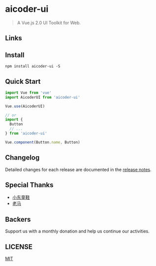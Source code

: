 # aicoder-ui

> A Vue.js 2.0 UI Toolkit for Web.

## Links

## Install

```shell
npm install aicoder-ui -S
```

## Quick Start

``` javascript
import Vue from 'vue'
import AicoderUI from 'aicoder-ui'

Vue.use(AicoderUI)

// or
import {
  Button
  // ...
} from 'aicoder-ui'

Vue.component(Button.name, Button)
```

## Changelog

Detailed changes for each release are documented in the [release notes](https://github.com/malun666/aicoder-ui/releases).

## Special Thanks

- [小东童鞋](https://github.com/wydQAQ)
- [老马](https://github.com/malun666)

## Backers

Support us with a monthly donation and help us continue our activities.

## LICENSE

[MIT](LICENSE)
